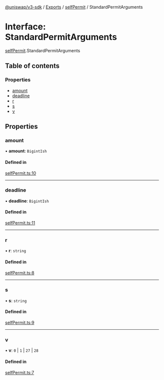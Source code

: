 [@uniswap/v3-sdk](../README.md) / [Exports](../modules.md) / [selfPermit](../modules/selfPermit.md) / StandardPermitArguments

# Interface: StandardPermitArguments

[selfPermit](../modules/selfPermit.md).StandardPermitArguments

## Table of contents

### Properties

- [amount](selfPermit.StandardPermitArguments.md#amount)
- [deadline](selfPermit.StandardPermitArguments.md#deadline)
- [r](selfPermit.StandardPermitArguments.md#r)
- [s](selfPermit.StandardPermitArguments.md#s)
- [v](selfPermit.StandardPermitArguments.md#v)

## Properties

### amount

• **amount**: `BigintIsh`

#### Defined in

[selfPermit.ts:10](https://github.com/Uniswap/uniswap-v3-sdk/blob/63d5c6d/src/selfPermit.ts#L10)

___

### deadline

• **deadline**: `BigintIsh`

#### Defined in

[selfPermit.ts:11](https://github.com/Uniswap/uniswap-v3-sdk/blob/63d5c6d/src/selfPermit.ts#L11)

___

### r

• **r**: `string`

#### Defined in

[selfPermit.ts:8](https://github.com/Uniswap/uniswap-v3-sdk/blob/63d5c6d/src/selfPermit.ts#L8)

___

### s

• **s**: `string`

#### Defined in

[selfPermit.ts:9](https://github.com/Uniswap/uniswap-v3-sdk/blob/63d5c6d/src/selfPermit.ts#L9)

___

### v

• **v**: ``0`` \| ``1`` \| ``27`` \| ``28``

#### Defined in

[selfPermit.ts:7](https://github.com/Uniswap/uniswap-v3-sdk/blob/63d5c6d/src/selfPermit.ts#L7)
